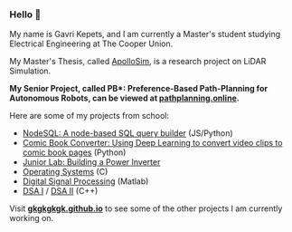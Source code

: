 ### Hello 👋

My name is Gavri Kepets, and I am currently a Master's student studying Electrical Engineering at The Cooper Union.

My Master's Thesis, called [ApolloSim](https://github.com/gkgkgkgk/ApolloSim), is a research project on LiDAR Simulation.

__My Senior Project, called PB*: Preference-Based Path-Planning for Autonomous Robots, can be viewed at [pathplanning.online](https://pathplanning.online).__

Here are some of my projects from school:
* [NodeSQL: A node-based SQL query builder](https://github.com/gkgkgkgk/nodesql) (JS/Python)
* [Comic Book Converter: Using Deep Learning to convert video clips to comic book pages](https://github.com/gkgkgkgk/ComicBookConverter) (Python)
* [Junior Lab: Building a Power Inverter](https://github.com/gkgkgkgk/jlab)
* [Operating Systems](https://github.com/gkgkgkgk/ECE357-OS) (C)
* [Digital Signal Processing](https://github.com/gkgkgkgk/ECE310-DSP) (Matlab)
* [DSA I](https://github.com/gkgkgkgk/ECE264-DSA) / [DSA II](https://github.com/gkgkgkgk/ECE365-DSAII) (C++)

Visit **[gkgkgkgk.github.io](https://gkgkgkgk.github.io/)** to see some of the other projects I am currently working on.
